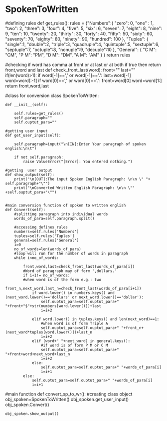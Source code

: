 # SpokenToWritten
#defining rules
def get_rules():
    rules = {"Numbers":{
                        "zero": 0,
                        "one" : 1,
                        "two": 2,
                        "three": 3,
                        "four": 4,
                        "five": 5,
                        "six": 6,
                        "seven": 7,
                        "eight": 8,
                        "nine": 9,
                        "ten": 10,
                        "twenty": 20,
                        "thirty": 30,
                        "forty": 40,
                        "fifty": 50,
                        "sixty": 60,
                        "seventy": 70,
                        "eighty": 80,
                        "ninety": 90,
                        "hundred": 100
                        },
            "Tuples": {
                         "single":1,
                         "double":2,
                         "triple":3,
                         "quadruple":4,
                         "quintuple":5,
                         "sextuple":6,
                         "septuple":7,
                         "octuple":8,
                         "nonuple":9,
                         "decuple":10
                      },
            "General": {
                          "C M": "CM",
                          "P M": "PM",
                          "D M": "DM",
                          "A M": "AM"
                       }
            }
    return rules

#checking if word has comma at front or at last or at both  if true then return front,word and last 
def check_front_last(word):
    front=""
    last=""
    if(len(word)>1):
        if word[-1]==',' or word[-1]=='.':
            last=word[-1]
            word=word[:-1]
        if word[0]==',' or word[0]=='.':
            front=word[0]
            word=word[1:]
    return front,word,last


#class for conversion
class SpokenToWritten:

    def __init__(self):

        self.rules=get_rules()
        self.paragraph=""
        self.ouptut_para=""

    #getting user input
    def get_user_input(self):

        self.paragraph=input("\n[IN]:Enter Your paragraph of spoken english:\n\t")

        if not self.paragraph:
            raise ValueError("[Error]: You entered nothing.")

    #getting  user output
    def show_output(self):
        print("\n[OUT]:The input Spoken English Paragraph: \n\n \" "+ self.paragraph+"\"")
        print("\nConverted Written English Paragraph: \n\n \"" +self.ouptut_para+"\"")

    
    #main conversion function of spoken to written english 
    def Convert(self):
        #splitting paragraph into individual words
        words_of_para=self.paragraph.split()

        #accessing defines rules
        numbers=self.rules['Numbers']
        tuples=self.rules['Tuples']
        general=self.rules['General']
        i=0
        no_of_words=len(words_of_para)
        #loop will run for the number of words in paragraph 
        while i<no_of_words: 
            
            front,word,last=check_front_last(words_of_para[i])
            #Word of paragraph may of form ',dollars.' 
            if i+1!= no_of_words:
            #when word is of the form e.g.: two 
                front_n,next_word,last_n=check_front_last(words_of_para[i+1])
                if word.lower() in numbers.keys() and (next_word.lower()=='dollars' or next_word.lower()=='dollar'):
                    self.ouptut_para=self.ouptut_para+" "+front+"$"+str(numbers[word.lower()])+last
                    i=i+2

                elif word.lower() in tuples.keys() and len(next_word)==1:
                    #when word is of form Triple A
                    self.ouptut_para=self.ouptut_para+" "+front_n+(next_word*tuples[word.lower()])+last_n
                    i=i+2
                elif (word+" "+next_word) in general.keys():
                    #if word is of form P M or C M
                    self.ouptut_para=self.ouptut_para+" "+front+word+next_word+last_n
                    i=i+2
                else:
                    self.ouptut_para=self.ouptut_para+" "+words_of_para[i]
                    i=i+1
            else:
                self.ouptut_para=self.ouptut_para+" "+words_of_para[i]
                i=i+1


#main function 
def convert_sp_to_wr():
    #creating class object
    obj_spoken=SpokenToWritten()
    obj_spoken.get_user_input()
    obj_spoken.Convert()


    obj_spoken.show_output()
